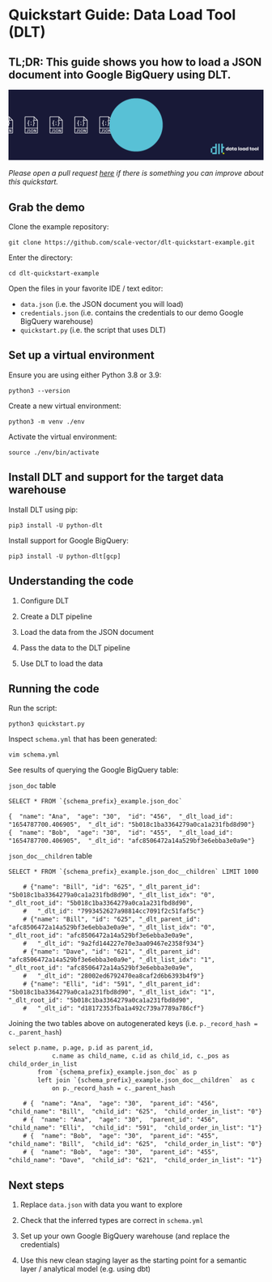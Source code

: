 # Quickstart Guide: Data Load Tool (DLT)

## **TL;DR: This guide shows you how to load a JSON document into Google BigQuery using DLT.**

![](docs/DLT-Pacman-Big.gif)

*Please open a pull request [here](https://github.com/scale-vector/dlt/edit/master/QUICKSTART.md) if there is something you can improve about this quickstart.*

## Grab the demo

Clone the example repository:
```
git clone https://github.com/scale-vector/dlt-quickstart-example.git
```

Enter the directory:
```
cd dlt-quickstart-example
```

Open the files in your favorite IDE / text editor:
- `data.json` (i.e. the JSON document you will load)
- `credentials.json` (i.e. contains the credentials to our demo Google BigQuery warehouse)
- `quickstart.py` (i.e. the script that uses DLT)

## Set up a virtual environment

Ensure you are using either Python 3.8 or 3.9:
```
python3 --version
```

Create a new virtual environment:
```
python3 -m venv ./env
```

Activate the virtual environment:
```
source ./env/bin/activate
```

## Install DLT and support for the target data warehouse

Install DLT using pip:
```
pip3 install -U python-dlt
```

Install support for Google BigQuery:
```
pip3 install -U python-dlt[gcp]
```

## Understanding the code

1. Configure DLT

2. Create a DLT pipeline

3. Load the data from the JSON document

4. Pass the data to the DLT pipeline

5. Use DLT to load the data

## Running the code

Run the script:

```
python3 quickstart.py
```

Inspect `schema.yml` that has been generated:
```
vim schema.yml
```

See results of querying the Google BigQuery table:

`json_doc` table

```
SELECT * FROM `{schema_prefix}_example.json_doc`
```
```
{  "name": "Ana",  "age": "30",  "id": "456",  "_dlt_load_id": "1654787700.406905",  "_dlt_id": "5b018c1ba3364279a0ca1a231fbd8d90"}
{  "name": "Bob",  "age": "30",  "id": "455",  "_dlt_load_id": "1654787700.406905",  "_dlt_id": "afc8506472a14a529bf3e6ebba3e0a9e"}
```

`json_doc__children` table

```
SELECT * FROM `{schema_prefix}_example.json_doc__children` LIMIT 1000
```
```
    # {"name": "Bill", "id": "625", "_dlt_parent_id": "5b018c1ba3364279a0ca1a231fbd8d90", "_dlt_list_idx": "0", "_dlt_root_id": "5b018c1ba3364279a0ca1a231fbd8d90",
    #   "_dlt_id": "7993452627a98814cc7091f2c51faf5c"}
    # {"name": "Bill", "id": "625", "_dlt_parent_id": "afc8506472a14a529bf3e6ebba3e0a9e", "_dlt_list_idx": "0", "_dlt_root_id": "afc8506472a14a529bf3e6ebba3e0a9e",
    #   "_dlt_id": "9a2fd144227e70e3aa09467e2358f934"}
    # {"name": "Dave", "id": "621", "_dlt_parent_id": "afc8506472a14a529bf3e6ebba3e0a9e", "_dlt_list_idx": "1", "_dlt_root_id": "afc8506472a14a529bf3e6ebba3e0a9e",
    #   "_dlt_id": "28002ed6792470ea8caf2d6b6393b4f9"}
    # {"name": "Elli", "id": "591", "_dlt_parent_id": "5b018c1ba3364279a0ca1a231fbd8d90", "_dlt_list_idx": "1", "_dlt_root_id": "5b018c1ba3364279a0ca1a231fbd8d90",
    #   "_dlt_id": "d18172353fba1a492c739a7789a786cf"}
```

Joining the two tables above on autogenerated keys (i.e. `p._record_hash = c._parent_hash`)

```
select p.name, p.age, p.id as parent_id,
            c.name as child_name, c.id as child_id, c._pos as child_order_in_list
        from `{schema_prefix}_example.json_doc` as p
        left join `{schema_prefix}_example.json_doc__children`  as c
            on p._record_hash = c._parent_hash
```
```
    # {  "name": "Ana",  "age": "30",  "parent_id": "456",  "child_name": "Bill",  "child_id": "625",  "child_order_in_list": "0"}
    # {  "name": "Ana",  "age": "30",  "parent_id": "456",  "child_name": "Elli",  "child_id": "591",  "child_order_in_list": "1"}
    # {  "name": "Bob",  "age": "30",  "parent_id": "455",  "child_name": "Bill",  "child_id": "625",  "child_order_in_list": "0"}
    # {  "name": "Bob",  "age": "30",  "parent_id": "455",  "child_name": "Dave",  "child_id": "621",  "child_order_in_list": "1"}
```

## Next steps

1. Replace `data.json` with data you want to explore

2. Check that the inferred types are correct in `schema.yml`

3. Set up your own Google BigQuery warehouse (and replace the credentials)

4. Use this new clean staging layer as the starting point for a semantic layer / analytical model (e.g. using dbt)